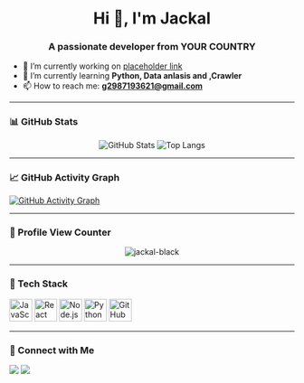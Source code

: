 <!-- 你的名字可以写在这里 -->
<h1 align="center">Hi 👋, I'm Jackal</h1>
<h3 align="center">A passionate developer from YOUR COUNTRY</h3>

- 🔭 I’m currently working on [placeholder link]()
- 🌱 I’m currently learning **Python, Data anlasis and ,Crawler**
- 📫 How to reach me: **g2987193621@gmail.com**

---

### 📊 GitHub Stats

<p align="center">
  <img src="https://github-readme-stats.vercel.app/api?username=jackal-black&show_icons=true&theme=tokyonight" alt="GitHub Stats" />
  <img src="https://github-readme-stats.vercel.app/api/top-langs/?username=jackal-black&layout=compact&theme=tokyonight" alt="Top Langs" />
</p>

---

### 📈 GitHub Activity Graph

[![GitHub Activity Graph](https://github-readme-activity-graph.vercel.app/graph?username=jackal-black&theme=tokyo-night)](https://github.com/ashutosh00710/github-readme-activity-graph)

---

### 🧮 Profile View Counter

<p align="center">
  <img src="https://komarev.com/ghpvc/?username=jackal-black&label=Profile%20views&color=0e75b6&style=flat" alt="jackal-black" />
</p>

---

### 🧰 Tech Stack

<p align="left">
  <img src="https://cdn.jsdelivr.net/gh/devicons/devicon/icons/javascript/javascript-original.svg" height="40" alt="JavaScript" />
  <img src="https://cdn.jsdelivr.net/gh/devicons/devicon/icons/react/react-original.svg" height="40" alt="React" />
  <img src="https://cdn.jsdelivr.net/gh/devicons/devicon/icons/nodejs/nodejs-original.svg" height="40" alt="Node.js" />
  <img src="https://cdn.jsdelivr.net/gh/devicons/devicon/icons/python/python-original.svg" height="40" alt="Python" />
  <img src="https://cdn.jsdelivr.net/gh/devicons/devicon/icons/github/github-original.svg" height="40" alt="GitHub" />
</p>

---

### 🔗 Connect with Me

<p align="left">
  <a href="mailto:g2987193621@gmail.com"><img src="https://img.shields.io/badge/Gmail-red?style=for-the-badge&logo=gmail&logoColor=white" /></a>
  <a href="https://twitter.com/Mechrevo17" target="_blank"><img src="https://img.shields.io/badge/Twitter-black?style=for-the-badge&logo=twitter" /></a>
</p>
